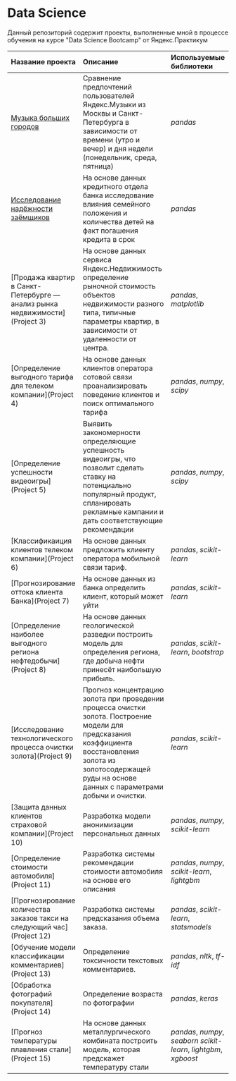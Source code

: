 # Data Science

Данный репозиторий содержит проекты, выполненные мной в процессе обучения на курсе "Data Science Bootcamp" от Яндекс.Практикум

| Название проекта | Описание | Используемые библиотеки | 
| :---------------------- | :---------------------- | :---------------------- |
| [Музыка больших городов](https://github.com/zaqedaz/Praktikum/blob/main/Project_1/Project_01.ipynb) | Сравнение предпочтений пользователей Яндекс.Музыки из Москвы и Санкт-Петербурга в зависимости от времени (утро и вечер) и дня недели (понедельник, среда, пятница)| *pandas* |
| [Исследование надёжности заёмщиков](https://github.com/zaqedaz/Praktikum/blob/main/Project_2/Project_02.ipynb) | На основе данных кредитного отдела банка исследование влияния семейного положения и количества детей на факт погашения кредита в срок | *pandas* |
| [Продажа квартир в Санкт-Петербурге — анализ рынка недвижимости](Project 3) | На основе данных сервиса Яндекс.Недвижимость определение рыночной стоимость объектов недвижимости разного типа, типичные параметры квартир, в зависимости от удаленности от центра. | *pandas*, *matplotlib*|
| [Определение выгодного тарифа для телеком компании](Project 4) | На основе данных клиентов оператора сотовой связи проанализировать поведение клиентов и поиск оптимального тарифа | *pandas*, *numpy*, *scipy* |
| [Определение успешности видеоигры](Project 5) | Выявить закономерности определяющие успешность видеоигры, что позволит сделать ставку на потенциально популярный продукт, спланировать рекламные кампании и дать соответствующие рекомендации | *pandas*, *numpy*, *scipy* |
| [Классификаиция клиентов телеком компании](Project 6) | На основе данных предложить клиенту оператора мобильной связи тариф. | *pandas*, *scikit-learn* |
| [Прогнозирование оттока клиента Банка](Project 7) | На основе данных из банка определить клиент, который может уйти | *pandas*, *scikit-learn* |
| [Определение наиболее выгодного региона нефтедобычи](Project 8) | На основе данных геологической разведки построить модель для определения региона, где добыча нефти принесёт наибольшую прибыль.| *pandas*, *scikit-learn*, *bootstrap* |
| [Исследование технологического процесса очистки золота](Project 9) | Прогноз концентрацию золота при проведении процесса очистки золота. Построение модели для предсказания коэффициента восстановления золота из золотосодержащей руды на основе данных с параметрами добычи и очистки. | *pandas*, *scikit-learn* |
| [Защита данных клиентов страховой компании](Project 10) | Разработка модели анонимизации персональных данных | *pandas*, *numpy*, *scikit-learn* |
| [Определение стоимости автомобиля](Project 11) | Разработка системы рекомендации стоимости автомобиля на основе его описания | *pandas*, *numpy*, *scikit-learn*, *lightgbm* |
| [Прогнозирование количества заказов такси на следующий час](Project 12) | Разработка системы предсказания объема заказа. | *pandas*, *scikit-learn*, *statsmodels* |
| [Обучение модели классификации комментариев](Project 13) | Определение токсичности текстовых комментариев. | *pandas*, *nltk*, *tf-idf* |
| [Обработка фотографий покупателя](Project 14) | Определение возраста по фотографии | *pandas*, *keras* |
| [Прогноз температуры плавления стали](Project 15) | На основе данных металлургического комбината построить модель, которая предскажет температуру стали | *pandas*, *numpy*, *seaborn* *scikit-learn*, *lightgbm*, *xgboost* |


```python

```
